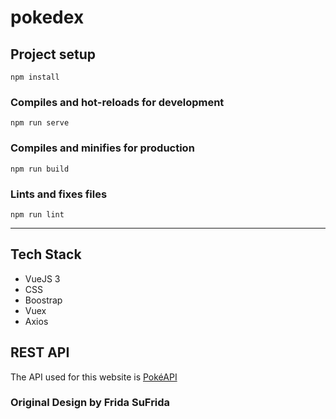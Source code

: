 # pokedex

## Project setup
```
npm install
```

### Compiles and hot-reloads for development
```
npm run serve
```

### Compiles and minifies for production
```
npm run build
```

### Lints and fixes files
```
npm run lint
```
<hr>

## Tech Stack
<ul>
  <li>VueJS 3</li>
  <li>CSS</li>
  <li>Boostrap</li>
  <li>Vuex</li>
  <li>Axios</li>
</ul>

## REST API
The API used for this website is [PokéAPI](https://pokeapi.co/)

### Original Design by Frida SuFrida
